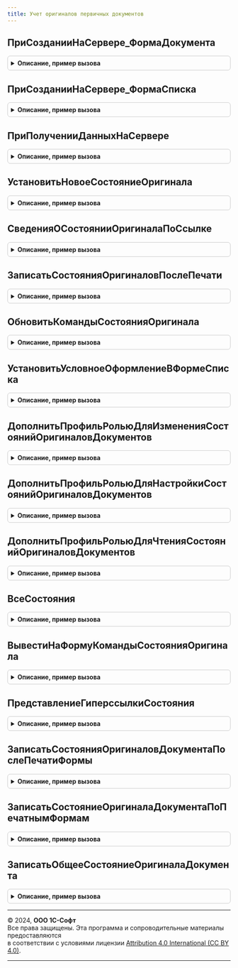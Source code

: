 ```yaml
---
title: Учет оригиналов первичных документов
---
```



## ПриСозданииНаСервере_ФормаДокумента
<details style="margin: 1em 0; padding: 0.5em; border: 1px solid #ccc; border-radius: 6px;">

<summary style="font-weight: bold; cursor: pointer;">Описание, пример вызова</summary>

```bsl

// Обработчик события "ПриСозданииНаСервере" формы документа.
//
// Параметры:
//  Форма - ФормаКлиентскогоПриложения:
//   * Объект - ДанныеФормыСтруктура, ДокументОбъект - основной реквизит формы.
//  Расположение - ГруппаФормы - группа, в которой будет располагаться надпись о текущем состоянии оригинала.
//		           Если Неопределено, тогда надпись будет расположена в нижнем правом углу формы. Необязательный.
//
Процедура ПриСозданииНаСервере_ФормаДокумента(Форма, Расположение = Неопределено) Экспорт
```

Пример вызова
```bsl
УчетОригиналовПервичныхДокументов.ПриСозданииНаСервере_ФормаДокумента(Форма, Расположение);
```
</details>

## ПриСозданииНаСервере_ФормаСписка
<details style="margin: 1em 0; padding: 0.5em; border: 1px solid #ccc; border-radius: 6px;">

<summary style="font-weight: bold; cursor: pointer;">Описание, пример вызова</summary>

```bsl

// Обработчик события "ПриСозданииНаСервере" формы списка.
//
// Параметры:
//  Форма - ФормаКлиентскогоПриложения - форма списка документа.
//  Список - ТаблицаФормы - основной список формы.
//  Расположение - ПолеФормы - колонка списка, перед которой будут располагаться новые колонки состояний.
//		                       Если Неопределено, тогда колонки будут расположены в конце списка. Необязательный.
//
Процедура ПриСозданииНаСервере_ФормаСписка(Форма, Список, Расположение = Неопределено) Экспорт
```

Пример вызова
```bsl
УчетОригиналовПервичныхДокументов.ПриСозданииНаСервере_ФормаСписка(Форма, Список, Расположение);
```
</details>

## ПриПолученииДанныхНаСервере
<details style="margin: 1em 0; padding: 0.5em; border: 1px solid #ccc; border-radius: 6px;">

<summary style="font-weight: bold; cursor: pointer;">Описание, пример вызова</summary>

```bsl

// Обработчик события "ПриПолученииДанныхНаСервере" формы списка.
//
// Параметры:
//  СтрокиСписка - СтрокиДинамическогоСписка - строки списка документов.
//
Процедура ПриПолученииДанныхНаСервере(СтрокиСписка) Экспорт
```

Пример вызова
```bsl
УчетОригиналовПервичныхДокументов.ПриПолученииДанныхНаСервере(СтрокиСписка) 
```
</details>

## УстановитьНовоеСостояниеОригинала
<details style="margin: 1em 0; padding: 0.5em; border: 1px solid #ccc; border-radius: 6px;">

<summary style="font-weight: bold; cursor: pointer;">Описание, пример вызова</summary>

```bsl

// Вызывается для записи новых или изменении текущих состояний оригиналов первичных документов.
//
// Параметры:
//  ОбъектыЗаписи - Массив из Структура - массив данных об изменяемом состоянии оригинала, в случае множественного
//										  изменения состояний документов:
//                 * ОбщееСостояние    - Булево - Истина, если текущее состояние является общим.
//                 * Ссылка 		   - ОпределяемыйТип.ОбъектСУчетомОригиналовПервичныхДокументов - документ,
//												  для которого необходимо изменить состояние оригинала.
//                 * СостояниеОригиналаПервичногоДокумента - СправочникСсылка.СостоянияОригиналовПервичныхДокументов -
//                                                           текущие состояние оригинала первичного документа.
//                 * ПервичныйДокумент - Строка - идентификатор первичного документа.
//                                                Задается, если данное состояние не является общим.
//                 * Извне 			   - Булево - Истина, если первичный документ был добавлен пользователем вручную.
//                                                Задается, если данное состояние не является общим.
//                - ОпределяемыйТип.ОбъектСУчетомОригиналовПервичныхДокументов - ссылка на документ, для которого
//												  необходимо изменить состояние оригинала, в случае единичного изменения.
//  СостояниеОригинала - СправочникСсылка.СостоянияОригиналовПервичныхДокументов - ссылка на устанавливаемое состояние.
//
// Возвращаемое значение:
//  Строка - "Изменено", если состояние оригинала документа не повторяется и было записано;
//           "НеИзменено";
//           "НеПроведено".
//
Функция УстановитьНовоеСостояниеОригинала(Знач ОбъектыЗаписи, Знач СостояниеОригинала) Экспорт
```

Пример вызова
```bsl
Результат = УчетОригиналовПервичныхДокументов.УстановитьНовоеСостояниеОригинала(ОбъектыЗаписи, СостояниеОригинала) 
```
</details>

## СведенияОСостоянииОригиналаПоСсылке
<details style="margin: 1em 0; padding: 0.5em; border: 1px solid #ccc; border-radius: 6px;">

<summary style="font-weight: bold; cursor: pointer;">Описание, пример вызова</summary>

```bsl

// Возвращает данные о текущем общем состоянии оригинала документа по ссылке.
//
//	Параметры:
//  Документ - ОпределяемыйТип.ОбъектСУчетомОригиналовПервичныхДокументов - ссылка на документ, для которого необходимо
//																			получить сведения об общем состоянии.
//
//  Возвращаемое значение:
//    Структура:
//    * Ссылка - ОпределяемыйТип.ОбъектСУчетомОригиналовПервичныхДокументов - ссылка на документ.
//    * СостояниеОригиналаПервичногоДокумента - СправочникСсылка.СостоянияОригиналовПервичныхДокументов - текущее общее
//        состояние оригинала документа.
//
Функция СведенияОСостоянииОригиналаПоСсылке(Документ) Экспорт
```

Пример вызова
```bsl
Результат = УчетОригиналовПервичныхДокументов.СведенияОСостоянииОригиналаПоСсылке(Документ) 
```
</details>

## ЗаписатьСостоянияОригиналовПослеПечати
<details style="margin: 1em 0; padding: 0.5em; border: 1px solid #ccc; border-radius: 6px;">

<summary style="font-weight: bold; cursor: pointer;">Описание, пример вызова</summary>

```bsl

// Вызывается для записи состояний оригиналов печатных форм в регистр, после печати формы.
//
//	Параметры:
//  ОбъектыПечати - СписокЗначений - список ссылок на объекты печати.
//  СписокПечати - СписокЗначений - список с именами макетов и представлениями печатных форм.
//  Записано - Булево - признак того, что состояние документа записано в регистр.
//
Процедура ЗаписатьСостоянияОригиналовПослеПечати(ОбъектыПечати, СписокПечати, Записано = Ложь) Экспорт
```

Пример вызова
```bsl
УчетОригиналовПервичныхДокументов.ЗаписатьСостоянияОригиналовПослеПечати(ОбъектыПечати, СписокПечати, Записано);
```
</details>

## ОбновитьКомандыСостоянияОригинала
<details style="margin: 1em 0; padding: 0.5em; border: 1px solid #ccc; border-radius: 6px;">

<summary style="font-weight: bold; cursor: pointer;">Описание, пример вызова</summary>

```bsl

// Обновляет команды установки состояния оригинала на форме.
//
// Параметры:
//  Форма - ФормаКлиентскогоПриложения - форма списка документа.
//  Список - ТаблицаФормы - основной список формы. Если процедура вызывается для формы документа, то Неопределено.
//
Процедура ОбновитьКомандыСостоянияОригинала(Форма, Список = Неопределено) Экспорт
```

Пример вызова
```bsl
УчетОригиналовПервичныхДокументов.ОбновитьКомандыСостоянияОригинала(Форма, Список);
```
</details>

## УстановитьУсловноеОформлениеВФормеСписка
<details style="margin: 1em 0; padding: 0.5em; border: 1px solid #ccc; border-radius: 6px;">

<summary style="font-weight: bold; cursor: pointer;">Описание, пример вызова</summary>

```bsl

// Устанавливает условное форматирование для подключаемых элементов в списке.
//
// Параметры:
//  Форма - ФормаКлиентскогоПриложения - форма списка документа.
//  Список - ТаблицаФормы - основной список формы.
//
Процедура УстановитьУсловноеОформлениеВФормеСписка(Форма, Список) Экспорт
```

Пример вызова
```bsl
УчетОригиналовПервичныхДокументов.УстановитьУсловноеОформлениеВФормеСписка(Форма, Список) 
```
</details>

## ДополнитьПрофильРольюДляИзмененияСостоянийОригиналовДокументов
<details style="margin: 1em 0; padding: 0.5em; border: 1px solid #ccc; border-radius: 6px;">

<summary style="font-weight: bold; cursor: pointer;">Описание, пример вызова</summary>

```bsl

// Добавляет в описание профиля поставляемых групп доступа роль для изменения состояния оригинала.
//
// Параметры:
//  ОписаниеПрофиля - см. УправлениеДоступом.НовоеОписаниеПрофиляГруппДоступа
//
Процедура ДополнитьПрофильРольюДляИзмененияСостоянийОригиналовДокументов(ОписаниеПрофиля) Экспорт
```

Пример вызова
```bsl
УчетОригиналовПервичныхДокументов.ДополнитьПрофильРольюДляИзмененияСостоянийОригиналовДокументов(ОписаниеПрофиля) 
```
</details>

## ДополнитьПрофильРольюДляНастройкиСостоянийОригиналовДокументов
<details style="margin: 1em 0; padding: 0.5em; border: 1px solid #ccc; border-radius: 6px;">

<summary style="font-weight: bold; cursor: pointer;">Описание, пример вызова</summary>

```bsl

// Добавляет в описание профиля поставляемых групп доступа роль для настройки списка состояния оригинала.
//
// Параметры:
//  ОписаниеПрофиля - см. УправлениеДоступом.НовоеОписаниеПрофиляГруппДоступа.
//
Процедура ДополнитьПрофильРольюДляНастройкиСостоянийОригиналовДокументов(ОписаниеПрофиля) Экспорт
```

Пример вызова
```bsl
УчетОригиналовПервичныхДокументов.ДополнитьПрофильРольюДляНастройкиСостоянийОригиналовДокументов(ОписаниеПрофиля) 
```
</details>

## ДополнитьПрофильРольюДляЧтенияСостоянийОригиналовДокументов
<details style="margin: 1em 0; padding: 0.5em; border: 1px solid #ccc; border-radius: 6px;">

<summary style="font-weight: bold; cursor: pointer;">Описание, пример вызова</summary>

```bsl

// Добавляет в описание профиля поставляемых групп доступа роль для чтения состояния оригинала.
//
// Параметры:
//  ОписаниеПрофиля - см. УправлениеДоступом.НовоеОписаниеПрофиляГруппДоступа.
//
Процедура ДополнитьПрофильРольюДляЧтенияСостоянийОригиналовДокументов(ОписаниеПрофиля) Экспорт
```

Пример вызова
```bsl
УчетОригиналовПервичныхДокументов.ДополнитьПрофильРольюДляЧтенияСостоянийОригиналовДокументов(ОписаниеПрофиля) 
```
</details>

## ВсеСостояния
<details style="margin: 1em 0; padding: 0.5em; border: 1px solid #ccc; border-radius: 6px;">

<summary style="font-weight: bold; cursor: pointer;">Описание, пример вызова</summary>

```bsl

// Возвращает массив всех состояний оригиналов первичных документов.
//
//	Возвращаемое значение:
//  Массив из СправочникСсылка.СостоянияОригиналовПервичныхДокументов - все возможные состояния оригинала, включая
//    скрытое "Оригиналы не все".
//
Функция ВсеСостояния() Экспорт
```

Пример вызова
```bsl
Результат = УчетОригиналовПервичныхДокументов.ВсеСостояния() 
```
</details>

## ВывестиНаФормуКомандыСостоянияОригинала
<details style="margin: 1em 0; padding: 0.5em; border: 1px solid #ccc; border-radius: 6px;">

<summary style="font-weight: bold; cursor: pointer;">Описание, пример вызова</summary>

```bsl

// Выводит подключаемые команды в форме. Вызывается без подключения подсистемы "Подключаемые команды".
//
// Параметры:
//  Форма - ФормаКлиентскогоПриложения - форма списка документа.
//  Список - ТаблицаФормы - основной список формы. Если процедура вызывается для формы документа, то Неопределено.
//  СостоянияОригиналов - ТаблицаЗначений - состояния оригинала, разрешенные пользователям, и используемые при смене
//                                          состояния оригинала:
//              * Наименование	- Строка - наименование состояния оригинала;
//              * Ссылка		- СправочникСсылка.СостоянияОригиналовПервичныхДокументов - ссылка на элемент справочника СостоянияОригиналовПервичныхДокументов.
//
Процедура ВывестиНаФормуКомандыСостоянияОригинала(Форма, Список, СостоянияОригиналов) Экспорт
```

Пример вызова
```bsl
УчетОригиналовПервичныхДокументов.ВывестиНаФормуКомандыСостоянияОригинала(Форма, Список, СостоянияОригиналов) 
```
</details>

## ПредставлениеГиперссылкиСостояния
<details style="margin: 1em 0; padding: 0.5em; border: 1px solid #ccc; border-radius: 6px;">

<summary style="font-weight: bold; cursor: pointer;">Описание, пример вызова</summary>

```bsl

// Возвращает представление гиперссылки состояния оригинала документа по ссылке.
//
//	Параметры:
//   Документ - ОпределяемыйТип.ОбъектСУчетомОригиналовПервичныхДокументов - ссылка на документ, для которого необходимо
//																			 получить представление гиперссылки состояния.
//  Возвращаемое значение:
//   Строка - представление гиперссылки состояния оригинала документа.
//
Функция ПредставлениеГиперссылкиСостояния(Документ) Экспорт
```

Пример вызова
```bsl
Результат = УчетОригиналовПервичныхДокументов.ПредставлениеГиперссылкиСостояния(Документ) 
```
</details>

## ЗаписатьСостоянияОригиналовДокументаПослеПечатиФормы
<details style="margin: 1em 0; padding: 0.5em; border: 1px solid #ccc; border-radius: 6px;">

<summary style="font-weight: bold; cursor: pointer;">Описание, пример вызова</summary>

```bsl

// Устанавливает состояния оригиналов печатных форм. Вызывается после печати формы.
//
// Параметры:
//   ОбъектыПечати - СписокЗначений - список документов.
//   ПечатныеФормы - СписокЗначений - наименование макетов и представление печатных форм.
//   Записано - Булево - выходной параметр. Признак того, что состояние документа записано.
//
Процедура ЗаписатьСостоянияОригиналовДокументаПослеПечатиФормы(ОбъектыПечати, ПечатныеФормы, Записано = Ложь) Экспорт
```

Пример вызова
```bsl
УчетОригиналовПервичныхДокументов.ЗаписатьСостоянияОригиналовДокументаПослеПечатиФормы(ОбъектыПечати, ПечатныеФормы, Записано);
```
</details>

## ЗаписатьСостояниеОригиналаДокументаПоПечатнымФормам
<details style="margin: 1em 0; padding: 0.5em; border: 1px solid #ccc; border-radius: 6px;">

<summary style="font-weight: bold; cursor: pointer;">Описание, пример вызова</summary>

```bsl

// Устанавливает состояние оригинала печатной формы. Вызывается после печати формы.
//
// Параметры:
//   Документ - ОпределяемыйТип.ОбъектСУчетомОригиналовПервичныхДокументов - документ.
//   ПечатнаяФорма - Строка - имя макета печатной формы.
//   Представление - Строка - наименование печатной формы.
//   Состояние - СправочникСсылка.СостоянияОригиналовПервичныхДокументов - состояние оригинала печатной формы.
//   Извне - Булево - признак, показывающий принадлежит ли форма системе 1С.
//   Сотрудник - СправочникСсылка - сотрудник, если в оригинале документа есть сведения о сотрудниках.
//
Процедура ЗаписатьСостояниеОригиналаДокументаПоПечатнымФормам(Документ, ПечатнаяФорма, Представление, Состояние, Экспорт
```

Пример вызова
```bsl
УчетОригиналовПервичныхДокументов.ЗаписатьСостояниеОригиналаДокументаПоПечатнымФормам(Документ, ПечатнаяФорма, Представление, Состояние, );
```
</details>

## ЗаписатьОбщееСостояниеОригиналаДокумента
<details style="margin: 1em 0; padding: 0.5em; border: 1px solid #ccc; border-radius: 6px;">

<summary style="font-weight: bold; cursor: pointer;">Описание, пример вызова</summary>

```bsl

// Записывает общее состояния оригинала документа.
//
// Параметры:
//   Документ - ОпределяемыйТип.ОбъектСУчетомОригиналовПервичныхДокументов - документ.
//   Состояние - СправочникСсылка.СостоянияОригиналовПервичныхДокументов - состояние оригинала.
//
Процедура ЗаписатьОбщееСостояниеОригиналаДокумента(Документ, Состояние) Экспорт
```

Пример вызова
```bsl
УчетОригиналовПервичныхДокументов.ЗаписатьОбщееСостояниеОригиналаДокумента(Документ, Состояние) 
```
</details>

---

© 2024, **ООО 1С-Софт**  
Все права защищены. Эта программа и сопроводительные материалы предоставляются  
в соответствии с условиями лицензии [Attribution 4.0 International (CC BY 4.0)](https://creativecommons.org/licenses/by/4.0/legalcode).

---

